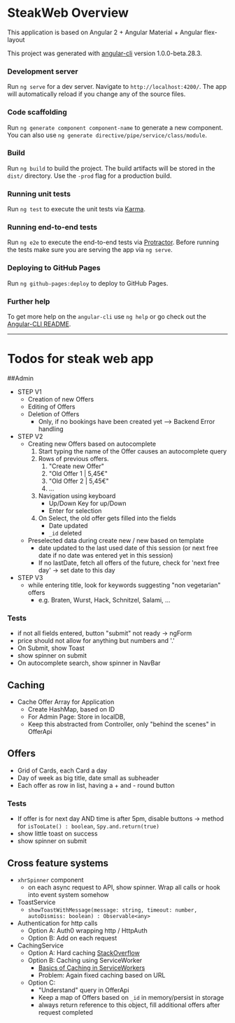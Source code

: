 # SteakWeb Overview

This application is based on Angular 2 + Angular Material + Angular flex-layout


This project was generated with [angular-cli](https://github.com/angular/angular-cli) version 1.0.0-beta.28.3.

### Development server
Run `ng serve` for a dev server. Navigate to `http://localhost:4200/`. The app will automatically reload if you change any of the source files.

### Code scaffolding

Run `ng generate component component-name` to generate a new component. You can also use `ng generate directive/pipe/service/class/module`.

### Build

Run `ng build` to build the project. The build artifacts will be stored in the `dist/` directory. Use the `-prod` flag for a production build.

### Running unit tests

Run `ng test` to execute the unit tests via [Karma](https://karma-runner.github.io).

### Running end-to-end tests

Run `ng e2e` to execute the end-to-end tests via [Protractor](http://www.protractortest.org/).
Before running the tests make sure you are serving the app via `ng serve`.

### Deploying to GitHub Pages

Run `ng github-pages:deploy` to deploy to GitHub Pages.

### Further help

To get more help on the `angular-cli` use `ng help` or go check out the [Angular-CLI README](https://github.com/angular/angular-cli/blob/master/README.md).


------

# Todos for steak web app

##Admin

- STEP V1
    - Creation of new Offers
    - Editing of Offers
    - Deletion of Offers
        - Only, if no bookings have been created yet --> Backend Error handling
- STEP V2
    - Creating new Offers based on autocomplete
        1. Start typing the name of the Offer causes an autocomplete query
        2. Rows of previous offers.
            1. "Create new Offer"
            2. "Old Offer 1 | 5,45€"
            3. "Old Offer 2 | 5,45€"
            4. ...
        3. Navigation using keyboard
            - Up/Down Key for up/Down
            - Enter for selection
        4. On Select, the old offer gets filled into the fields
            - Date updated
            - `_id` deleted
    - Preselected data during create new / new based on template
        - date updated to the last used date of this session (or next free date if no date was entered yet in this session)
        - If no lastDate, fetch all offers of the future, check for 'next free day' → set date to this day
- STEP V3
    - while entering title, look for keywords suggesting "non vegetarian" offers
        - e.g. Braten, Wurst, Hack, Schnitzel, Salami, ...

### Tests

- if not all fields entered, button "submit" not ready → ngForm
- price should not allow for anything but numbers and '.'
- On Submit, show Toast
- show spinner on submit
- On autocomplete search, show spinner in NavBar

## Caching

- Cache Offer Array for Application
    - Create HashMap, based on ID
    - For Admin Page: Store in localDB,
    - Keep this abstracted from Controller, only "behind the scenes" in OfferApi

## Offers

- Grid of Cards, each Card a day
- Day of week as big title, date small as subheader
- Each offer as row in list, having a + and - round button

### Tests

- If offer is for next day AND time is after 5pm, disable buttons
    → method for `isTooLate() : boolean`, `Spy.and.return(true)`
- show little toast on success
- show spinner on submit



## Cross feature systems

- `xhrSpinner` component
    - on each async request to API, show spinner. Wrap all calls or hook into event system somehow
- ToastService
    - `showToastWithMessage(message: string, timeout: number, autoDismiss: boolean) : Observable<any>`
- Authentication for http calls
    - Option A: Auth0 wrapping http / HttpAuth
    - Option B: Add on each request
- CachingService
    - Option A: Hard caching [StackOverflow](http://stackoverflow.com/questions/36420814/angular-2-http-caching#36420866)
    - Option B: Caching using ServiceWorker
        - [Basics of Caching in ServiceWorkers](https://medium.com/@philipp.schaechtele/asset-caching-with-service-worker-c40dcda43842#.lyfdat9i4)
        - Problem: Again fixed caching based on URL
    - Option C:
        - "Understand" query in OfferApi
        - Keep a map of Offers based on `_id` in memory/persist in storage
        - always return reference to this object, fill additional offers after request completed
